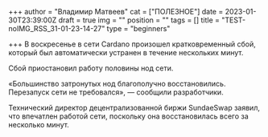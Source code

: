 +++
author = "Владимир Матвеев"
cat = ["ПОЛЕЗНОЕ"]
date = 2023-01-30T23:39:00Z
draft = true
img = ""
position = ""
tags = []
title = "TEST-noIMG_RSS_31-01-23-14-27"
type = "beginners"

+++
В воскресенье в сети Cardano произошел кратковременный сбой, который был автоматически устранен в течение нескольких минут.

Сбой приостановил работу половины нод сети.

«Большинство затронутых нод благополучно восстановились. Перезапуск сети не требовался», — сообщили разработчики.

Технический директор децентрализованной биржи SundaeSwap заявил, что впечатлен работой сети, поскольку она восстановилась всего за несколько минут.